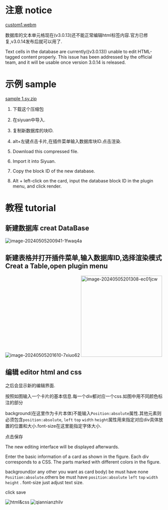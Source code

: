 # 注意 notice

[custom1.webm](https://github.com/AirParty/siyuan-plugin-niop-DataBaseTable/assets/7642279/db53ae2a-46b8-4943-a20a-592e25d0449b)


数据库的文本单元格现在(v3.0.13)还不能正常编辑html标签内容.官方已修复,v3.0.14发布后就可以用了.

Text cells in the database are currently((v3.0.13)) unable to edit HTML-tagged content properly. This issue has been addressed by the official team, and it will be usable once version 3.0.14 is released.

# 示例 sample
[sample 1.sy.zip](https://github.com/AirParty/siyuan-plugin-niop-DataBaseTable/files/15259162/sy.zip)
1. 下载这个压缩包
2. 在siyuan中导入.
3. 复制新数据库的块ID.
4. alt+左键点击卡片,在插件菜单输入数据库块ID.点击渲染.
   
1. Download this compressed file.
2. Import it into Siyuan.
3. Copy the block ID of the new database.
4. Alt + left-click on the card, input the database block ID in the plugin menu, and click render.

# 教程 tutorial

## 新建数据库 creat DataBase

![image-20240505200941-1fwaq4a](https://github.com/AirParty/siyuan-plugin-niop-DataBaseTable/assets/7642279/36d346af-e81e-47fd-9d29-33e50dced9d9)

## 新建表格并打开插件菜单,输入数据库ID,选择渲染模式 Creat a Table,open plugin menu

![image-20240505201610-7xiuo62](https://github.com/AirParty/siyuan-plugin-niop-DataBaseTable/assets/7642279/ac01f58d-a358-41ce-8a9a-6005b72a798c)
<img width="257" alt="image-20240505201308-ec01jcw" src="https://github.com/AirParty/siyuan-plugin-niop-DataBaseTable/assets/7642279/fa24dce5-ebe7-4c35-a367-19e831db26a0">


## 编辑 editor html and css

之后会显示新的编辑界面.

按照如图输入一个卡片的基本信息.每一个div都对应一个css.如图中用不同颜色标注的部分

background(在这里作为卡片本体)不能输入`Position:absolute`属性.其他元素则必须包含`position:absolute`, `left` `top` `width` `height`属性用来指定对应div具体放置的位置和大小.font-size在这里能指定字体大小.

点击保存

The new editing interface will be displayed afterwards.

Enter the basic information of a card as shown in the figure. Each div corresponds to a CSS. The parts marked with different colors in the figure.

background(or any other you want as card body) be must have none `Position:absolute`.others be must have `position:absolute` `left` `top` `width` `height` . font-size just adjust text size.

click save

![html&css](https://github.com/AirParty/siyuan-plugin-niop-DataBaseTable/assets/7642279/3c2ecfcc-e482-4f29-a1ac-ddafc18f0cde)
![qiannianzhilv](https://github.com/AirParty/siyuan-plugin-niop-DataBaseTable/assets/7642279/a6cdc37e-697e-4605-b9f6-cdecfba01e67)
